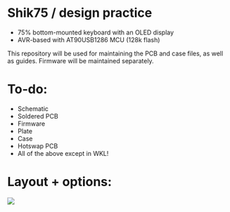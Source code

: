 # Shik75 / design practice

* 75% bottom-mounted keyboard with an OLED display
* AVR-based with AT90USB1286 MCU (128k flash)

This repository will be used for maintaining the PCB and case files, as well as guides. Firmware will be maintained separately.

# To-do:

* Schematic
* Soldered PCB
* Firmware
* Plate
* Case
* Hotswap PCB
* All of the above except in WKL!

# Layout + options: 

![](https://b.catgirlsare.sexy/7auN4b_okAtI.png)


